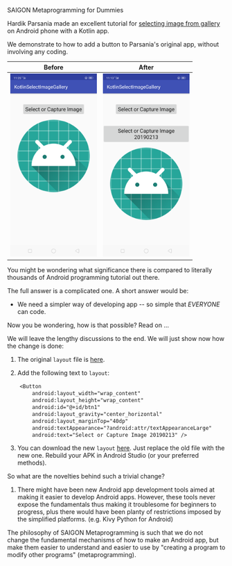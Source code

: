 SAIGON Metaprogramming for Dummies

Hardik Parsania made an excellent tutorial for [selecting image from gallery](https://demonuts.com/pick-image-gallery-camera-android/) on Android phone with a Kotlin app.

We demonstrate to how to add a button to Parsania's original app, without involving any coding. 


| Before        | After           | 
| ------------- |:-------------:| 
| <img src="https://github.com/udexon/MetaProgrammingDummies/blob/master/_SAIGON/Screenshot_2019-02-13-11-25-28-31.png" width="200"> | <img src="https://github.com/udexon/MetaProgrammingDummies/blob/master/_SAIGON/Screenshot_2019-02-13-11-13-30-16.png" width="200"> | 

You might be wondering what significance there is compared to literally thousands of Android programming tutorial out there. 

The full answer is a complicated one. A short answer would be:

- We need a simpler way of developing app -- so simple that *EVERYONE* can code.

Now you be wondering, how is that possible? Read on ...

We will leave the lengthy discussions to the end. We will just show now how the change is done:

1. The original `layout` file is [here](https://github.com/udexon/MetaProgrammingDummies/blob/master/app/src/main/res/layout/activity_main.xml).

2. Add the following text to `layout`:

```
    <Button
        android:layout_width="wrap_content"
        android:layout_height="wrap_content"
        android:id="@+id/btn1"
        android:layout_gravity="center_horizontal"
        android:layout_marginTop="40dp"
        android:textAppearance="?android:attr/textAppearanceLarge"
        android:text="Select or Capture Image 20190213" />
```

3. You can download the new `layout` [here](https://github.com/udexon/MetaProgrammingDummies/blob/master/_SAIGON/activity_main.xml). Just replace the old file with the new one. Rebuild your APK in Android Studio (or your preferred methods). 

So what are the novelties behind such a trivial change?

1. There might have been new Android app development tools aimed at making it easier to develop Android apps. However, these tools never expose the fundamentals thus making it troublesome for beginners to progress, plus there would have been planty of restrictions imposed by the simplified platforms. (e.g. Kivy Python for Android)

The philosophy of SAIGON Metaprogramming is such that we do not change the fundamental mechanisms of how to make an Android app, but make them easier to understand and easier to use by "creating a program to modify other programs" (metaprogramming).
